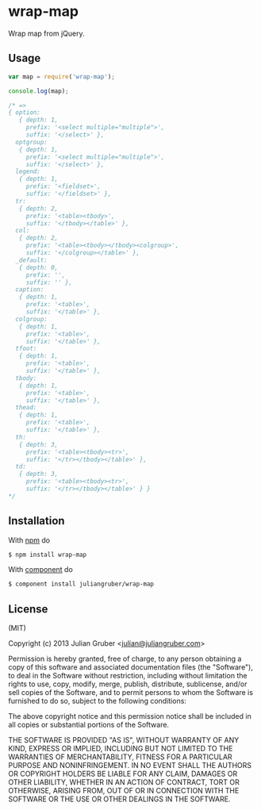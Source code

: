 
# wrap-map

Wrap map from jQuery.

## Usage

```js
var map = require('wrap-map');

console.log(map);

/* =>
{ option:
   { depth: 1,
     prefix: '<select multiple="multiple">',
     suffix: '</select>' },
  optgroup:
   { depth: 1,
     prefix: '<select multiple="multiple">',
     suffix: '</select>' },
  legend:
   { depth: 1,
     prefix: '<fieldset>',
     suffix: '</fieldset>' },
  tr:
   { depth: 2,
     prefix: '<table><tbody>',
     suffix: '</tbody></table>' },
  col:
   { depth: 2,
     prefix: '<table><tbody></tbody><colgroup>',
     suffix: '</colgroup></table>' },
  _default:
   { depth: 0,
     prefix: '',
     suffix: '' },
  caption:
   { depth: 1,
     prefix: '<table>',
     suffix: '</table>' },
  colgroup:
   { depth: 1,
     prefix: '<table>',
     suffix: '</table>' },
  tfoot:
   { depth: 1,
     prefix: '<table>',
     suffix: '</table>' },
  tbody:
   { depth: 1,
     prefix: '<table>',
     suffix: '</table>' },
  thead:
   { depth: 1,
     prefix: '<table>',
     suffix: '</table>' },
  th:
   { depth: 3,
     prefix: '<table><tbody><tr>',
     suffix: '</tr></tbody></table>' },
  td:
   { depth: 3,
     prefix: '<table><tbody><tr>',
     suffix: '</tr></tbody></table>' } }
*/
```

## Installation

With [npm](http://npmjs.org) do

```bash
$ npm install wrap-map
```

With [component](http://component.io) do

```bash
$ component install juliangruber/wrap-map
```

## License

(MIT)

Copyright (c) 2013 Julian Gruber &lt;julian@juliangruber.com&gt;

Permission is hereby granted, free of charge, to any person obtaining a copy of
this software and associated documentation files (the "Software"), to deal in
the Software without restriction, including without limitation the rights to
use, copy, modify, merge, publish, distribute, sublicense, and/or sell copies
of the Software, and to permit persons to whom the Software is furnished to do
so, subject to the following conditions:

The above copyright notice and this permission notice shall be included in all
copies or substantial portions of the Software.

THE SOFTWARE IS PROVIDED "AS IS", WITHOUT WARRANTY OF ANY KIND, EXPRESS OR
IMPLIED, INCLUDING BUT NOT LIMITED TO THE WARRANTIES OF MERCHANTABILITY,
FITNESS FOR A PARTICULAR PURPOSE AND NONINFRINGEMENT. IN NO EVENT SHALL THE
AUTHORS OR COPYRIGHT HOLDERS BE LIABLE FOR ANY CLAIM, DAMAGES OR OTHER
LIABILITY, WHETHER IN AN ACTION OF CONTRACT, TORT OR OTHERWISE, ARISING FROM,
OUT OF OR IN CONNECTION WITH THE SOFTWARE OR THE USE OR OTHER DEALINGS IN THE
SOFTWARE.
